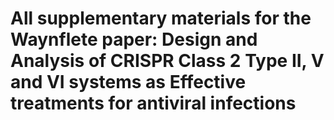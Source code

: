 # All supplementary materials for the Waynflete paper: Design and Analysis of CRISPR Class 2 Type II, V and VI systems as Effective treatments for antiviral infections 
#
# 


